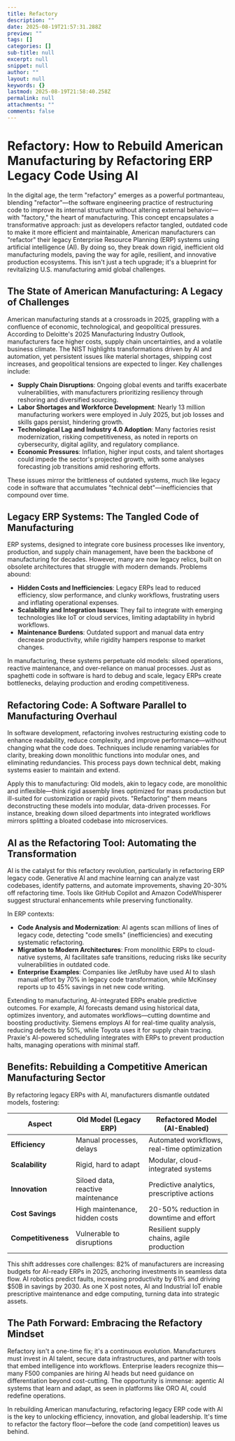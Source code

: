 ```yaml
---
title: Refactory
description: ""
date: 2025-08-19T21:57:31.288Z
preview: ""
tags: []
categories: []
sub-title: null
excerpt: null
snippet: null
author: ""
layout: null
keywords: {}
lastmod: 2025-08-19T21:58:40.258Z
permalink: null
attachments: ""
comments: false
---
```


# Refactory: How to Rebuild American Manufacturing by Refactoring ERP Legacy Code Using AI

In the digital age, the term "refactory" emerges as a powerful portmanteau, blending "refactor"—the software engineering practice of restructuring code to improve its internal structure without altering external behavior—with "factory," the heart of manufacturing. This concept encapsulates a transformative approach: just as developers refactor tangled, outdated code to make it more efficient and maintainable, American manufacturers can "refactor" their legacy Enterprise Resource Planning (ERP) systems using artificial intelligence (AI). By doing so, they break down rigid, inefficient old manufacturing models, paving the way for agile, resilient, and innovative production ecosystems. This isn't just a tech upgrade; it's a blueprint for revitalizing U.S. manufacturing amid global challenges.

## The State of American Manufacturing: A Legacy of Challenges

American manufacturing stands at a crossroads in 2025, grappling with a confluence of economic, technological, and geopolitical pressures. According to Deloitte's 2025 Manufacturing Industry Outlook, manufacturers face higher costs, supply chain uncertainties, and a volatile business climate. The NIST highlights transformations driven by AI and automation, yet persistent issues like material shortages, shipping cost increases, and geopolitical tensions are expected to linger. Key challenges include:

- **Supply Chain Disruptions**: Ongoing global events and tariffs exacerbate vulnerabilities, with manufacturers prioritizing resiliency through reshoring and diversified sourcing.
- **Labor Shortages and Workforce Development**: Nearly 13 million manufacturing workers were employed in July 2025, but job losses and skills gaps persist, hindering growth.
- **Technological Lag and Industry 4.0 Adoption**: Many factories resist modernization, risking competitiveness, as noted in reports on cybersecurity, digital agility, and regulatory compliance.
- **Economic Pressures**: Inflation, higher input costs, and talent shortages could impede the sector's projected growth, with some analyses forecasting job transitions amid reshoring efforts.

These issues mirror the brittleness of outdated systems, much like legacy code in software that accumulates "technical debt"—inefficiencies that compound over time.

## Legacy ERP Systems: The Tangled Code of Manufacturing

ERP systems, designed to integrate core business processes like inventory, production, and supply chain management, have been the backbone of manufacturing for decades. However, many are now legacy relics, built on obsolete architectures that struggle with modern demands. Problems abound:

- **Hidden Costs and Inefficiencies**: Legacy ERPs lead to reduced efficiency, slow performance, and clunky workflows, frustrating users and inflating operational expenses.
- **Scalability and Integration Issues**: They fail to integrate with emerging technologies like IoT or cloud services, limiting adaptability in hybrid workflows.
- **Maintenance Burdens**: Outdated support and manual data entry decrease productivity, while rigidity hampers response to market changes.

In manufacturing, these systems perpetuate old models: siloed operations, reactive maintenance, and over-reliance on manual processes. Just as spaghetti code in software is hard to debug and scale, legacy ERPs create bottlenecks, delaying production and eroding competitiveness.

## Refactoring Code: A Software Parallel to Manufacturing Overhaul

In software development, refactoring involves restructuring existing code to enhance readability, reduce complexity, and improve performance—without changing what the code does. Techniques include renaming variables for clarity, breaking down monolithic functions into modular ones, and eliminating redundancies. This process pays down technical debt, making systems easier to maintain and extend.

Apply this to manufacturing: Old models, akin to legacy code, are monolithic and inflexible—think rigid assembly lines optimized for mass production but ill-suited for customization or rapid pivots. "Refactoring" them means deconstructing these models into modular, data-driven processes. For instance, breaking down siloed departments into integrated workflows mirrors splitting a bloated codebase into microservices.

## AI as the Refactoring Tool: Automating the Transformation

AI is the catalyst for this refactory revolution, particularly in refactoring ERP legacy code. Generative AI and machine learning can analyze vast codebases, identify patterns, and automate improvements, shaving 20-30% off refactoring time. Tools like GitHub Copilot and Amazon CodeWhisperer suggest structural enhancements while preserving functionality.

In ERP contexts:

- **Code Analysis and Modernization**: AI agents scan millions of lines of legacy code, detecting "code smells" (inefficiencies) and executing systematic refactoring.
- **Migration to Modern Architectures**: From monolithic ERPs to cloud-native systems, AI facilitates safe transitions, reducing risks like security vulnerabilities in outdated code.
- **Enterprise Examples**: Companies like JetRuby have used AI to slash manual effort by 70% in legacy code transformation, while McKinsey reports up to 45% savings in net new code writing.

Extending to manufacturing, AI-integrated ERPs enable predictive outcomes. For example, AI forecasts demand using historical data, optimizes inventory, and automates workflows—cutting downtime and boosting productivity. Siemens employs AI for real-time quality analysis, reducing defects by 50%, while Toyota uses it for supply chain tracing. Praxie's AI-powered scheduling integrates with ERPs to prevent production halts, managing operations with minimal staff.

## Benefits: Rebuilding a Competitive American Manufacturing Sector

By refactoring legacy ERPs with AI, manufacturers dismantle outdated models, fostering:

| Aspect | Old Model (Legacy ERP) | Refactored Model (AI-Enabled) |
|--------|------------------------|-------------------------------|
| **Efficiency** | Manual processes, delays | Automated workflows, real-time optimization |
| **Scalability** | Rigid, hard to adapt | Modular, cloud-integrated systems |
| **Innovation** | Siloed data, reactive maintenance | Predictive analytics, prescriptive actions |
| **Cost Savings** | High maintenance, hidden costs | 20-50% reduction in downtime and effort |
| **Competitiveness** | Vulnerable to disruptions | Resilient supply chains, agile production |

This shift addresses core challenges: 82% of manufacturers are increasing budgets for AI-ready ERPs in 2025, anchoring investments in seamless data flow. AI robotics predict faults, increasing productivity by 61% and driving $50B in savings by 2030. As one X post notes, AI and Industrial IoT enable prescriptive maintenance and edge computing, turning data into strategic assets.

## The Path Forward: Embracing the Refactory Mindset

Refactory isn't a one-time fix; it's a continuous evolution. Manufacturers must invest in AI talent, secure data infrastructures, and partner with tools that embed intelligence into workflows. Enterprise leaders recognize this—many F500 companies are hiring AI heads but need guidance on differentiation beyond cost-cutting. The opportunity is immense: agentic AI systems that learn and adapt, as seen in platforms like ORO AI, could redefine operations.

In rebuilding American manufacturing, refactoring legacy ERP code with AI is the key to unlocking efficiency, innovation, and global leadership. It's time to refactor the factory floor—before the code (and competition) leaves us behind.